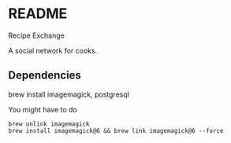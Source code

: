 # README
Recipe Exchange

A social network for cooks.

## Dependencies

brew install imagemagick, postgresql


You might have to do

```
brew unlink imagemagick
brew install imagemagick@6 && brew link imagemagick@6 --force
```

